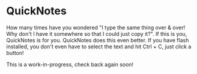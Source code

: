 # QuickNotes

How many times have you wondered "I type the same thing over & over! Why don't I have it somewhere so that I could just copy it?". If this is you, QuickNotes is for you. QuickNotes does this even better. If you have flash installed, you don't even have to select the text and hit Ctrl + C, just click a button!

This is a work-in-progress, check back again soon!
